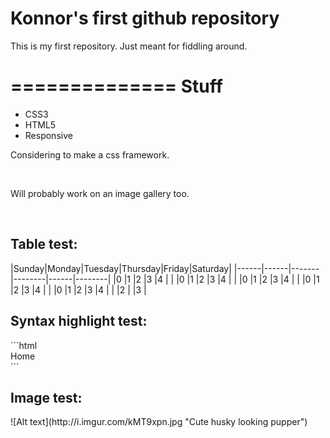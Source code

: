 # Konnor's first github repository

This is my first repository. Just meant for fiddling around.

==============
Stuff
==============
<ul>
<li>CSS3</li>
<li>HTML5</li>
<li>Responsive</li>
</ul>

Considering to make a css framework.

<br>

Will probably work on an image gallery too.
<br>



<br>
<h2>Table test:</h2>
|Sunday|Monday|Tuesday|Thursday|Friday|Saturday|
|------|------|-------|--------|------|--------|
|0     |1     |2      |3       |4     |	       |
|0     |1     |2      |3       |4     |	       |
|0     |1     |2      |3       |4     |	       |
|0     |1     |2      |3       |4     |	       |
|0     |1     |2      |3       |4     |	       |
	      |2      |
		      |3       |



<br>
<h2>Syntax highlight test:</h2>
```html
<div class="nav-bar red">Home</div>
```


<br>
<h2>Image test:</h2>
![Alt text](http://i.imgur.com/kMT9xpn.jpg "Cute husky looking pupper")